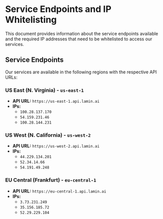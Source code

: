 # Service Endpoints and IP Whitelisting

This document provides information about the service endpoints available and the required IP addresses that need to be whitelisted to access our services.

## Service Endpoints

Our services are available in the following regions with the respective API URLs:

### US East (N. Virginia) - `us-east-1`

- **API URL:** `https://us-east-1.api.lamin.ai`
- **IPs:**
  - `100.28.137.170`
  - `54.159.231.46`
  - `100.28.144.231`

### US West (N. California) - `us-west-2`

- **API URL:** `https://us-west-2.api.lamin.ai`
- **IPs:**
  - `44.229.134.201`
  - `52.34.14.66`
  - `54.191.49.248`

### EU Central (Frankfurt) - `eu-central-1`

- **API URL:** `https://eu-central-1.api.lamin.ai`
- **IPs:**
  - `3.73.231.249`
  - `35.156.185.72`
  - `52.29.229.104`
